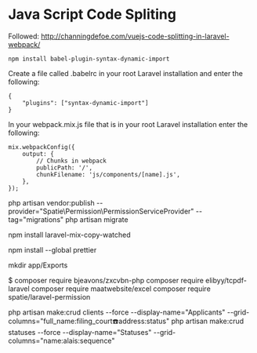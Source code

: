 # Java Script Code Spliting

Followed: http://channingdefoe.com/vuejs-code-splitting-in-laravel-webpack/

```
npm install babel-plugin-syntax-dynamic-import
```

Create a file called .babelrc in your root Laravel installation and enter the following:

```
{
    "plugins": ["syntax-dynamic-import"]
}

```
In your webpack.mix.js file that is in your root Laravel installation enter the following:

```
mix.webpackConfig({
    output: {
        // Chunks in webpack
        publicPath: '/',
        chunkFilename: 'js/components/[name].js',
    },
});
```

php artisan vendor:publish --provider="Spatie\Permission\PermissionServiceProvider" --tag="migrations"
php artisan migrate



npm install laravel-mix-copy-watched

npm install --global prettier

mkdir app/Exports

$ composer require bjeavons/zxcvbn-php
composer require elibyy/tcpdf-laravel
composer require maatwebsite/excel
composer require spatie/laravel-permission

 php artisan make:crud clients --force --display-name="Applicants" --grid-columns="full_name:filing_court:phone:address:status"
php artisan make:crud statuses --force --display-name="Statuses" --grid-columns="name:alais:sequence"


#
